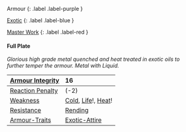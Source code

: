 Armour
{: .label .label-purple }

[Exotic](Game/Designing-Armour#Exotic)
{: .label .label-blue }

[Master Work](Game/Designing-Weapons#Master%20Work)
{: .label .label-red }

#### Full Plate
*Glorious high grade metal quenched and heat treated in exotic oils to further temper the armour. Metal with Liquid.*

| [Armour Integrity](Game/Core/Armour#Armour%20Integrity)    | 16                                                                                            |
| :--------------------------------------------------------- | :-------------------------------------------------------------------------------------------- |
| [Reaction Penalty](Game/Core/Armour#Reaction%20Penalty)    | (-2)                                                                                          |
| [Weakness](Game/Core/Armour#Weakness%20and%20Resistance)   | [Cold](Game/Core/Injury#Cold), [Life](Game/Core/Injury#Life)!, [Heat](Game/Core/Injury#Heat)! |
| [Resistance](Game/Core/Armour#Weakness%20and%20Resistance) | [Rending](Game/Core/Injury#Rending)                                                           |
| [Armour-Traits](Game/Core/Armour-Traits)                   | [Exotic-Attire](Game/Core/Blocks/Exotic-Attire)                                               |
